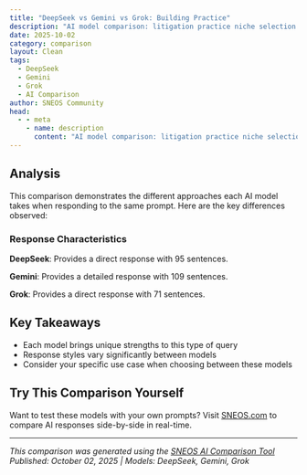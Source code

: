 ```yaml
---
title: "DeepSeek vs Gemini vs Grok: Building Practice"
description: "AI model comparison: litigation practice niche selection..."
date: 2025-10-02
category: comparison
layout: Clean
tags:
  - DeepSeek
  - Gemini
  - Grok
  - AI Comparison
author: SNEOS Community
head:
  - - meta
    - name: description
      content: "AI model comparison: litigation practice niche selection..."
---
```


<ChatComparison
  title="DeepSeek vs Gemini vs Grok: Building Practice"
  prompt="litigation practice niche selection"
  :responses='{
    "DeepSeek": "Of course. Selecting a litigation practice niche is one of the most critical strategic decisions for a lawyer or law firm. It allows you to build deep expertise, increase efficiency, command higher rates, and become the \u0022go-to\u0022 firm for specific problems.\n\nHere is a comprehensive guide to selecting a litigation practice niche, broken down into key steps and considerations.\n\n### Step 1: Internal Audit \u0026 Self-Assessment\n\nBefore looking outward, look inward. Your niche should align with your strengths, interests, and resources.\n\n*   **What are your intrinsic interests?**\n    *   Do you enjoy complex, document-heavy cases (e.g., patent litigation, securities fraud) or fast-paced, people-driven disputes (e.g., employment law, personal injury)?\n    *   Are you fascinated by a specific industry (e.g., healthcare, construction, technology)?\n*   **What are your proven skills?**\n    *   Are you a brilliant legal researcher and writer (good for appellate practice)?\n    *   Are you a compelling storyteller and charismatic with juries (good for plaintiff-side torts)?\n    *   Are you a tenacious negotiator and strategist (good for commercial contracts)?\n*   **What is your current network?**\n    *   Who are your existing clients? What industries are they in?\n    *   What contacts do you have from past careers or education (e.g., an engineer is well-suited for construction or IP litigation)?\n*   **What are your firm\u0027s resources?**\n    *   Do you have the budget for long, expensive cases that require expert witnesses (e.g., medical malpractice, antitrust)?\n    *   Or do you need a niche with quicker turnaround and lower overhead (e.g., landlord-tenant, debt collection)?\n\n### Step 2: External Market Analysis\n\nNow, analyze the market to find a viable and profitable niche.\n\n*   **Is there sufficient demand?**\n    *   Look for growing or evergreen areas of law. Examples:\n        *   **Emerging Tech:** Data Privacy Litigation (CCPA, GDPR), Cryptocurrency/Blockchain Disputes, AI-related IP disputes.\n        *   **Aging Population:** Elder Law Litigation (conservatorships, fiduciary disputes), Nursing Home Abuse.\n        *   **Economic Shifts:** Creditor\u0027s Rights in a downturn, Bankruptcy Litigation, Construction Defect lawsuits.\n*   **Who is the competition?**\n    *   How many other firms are already dominating this niche in your geographic area?\n    *   Is the market oversaturated with generalists, but lacks a true specialist?\n*   **Is it profitable?**\n    *   Can clients in this area afford your rates? (e.g., corporate clients vs. individuals).\n    *   Is the work often done on contingency? If so, what is the typical case value and success rate?\n*   **Is it defensible?**\n    *   Does the niche require specialized knowledge that creates a barrier to entry for general practitioners? The more specialized, the less competition.\n\n### A Framework for Brainstorming: The \u0022Sector vs. Dispute Type\u0022 Matrix\n\nA powerful way to generate niche ideas is to cross-reference a sector with a type of legal dispute.\n\n| | **Commercial/Business** | **Individual/Consumer** | **Technology** |\n| :--- | :--- | :--- | :--- |\n| **Contracts** | **Breach of Contract Litigation** (e.g., vendor disputes, SaaS agreements) | **Consumer Class Actions** (e.g., faulty products, warranty issues) | **Software Licensing Disputes** |\n| **Intellectual Property** | **Trade Secret Litigation**, **Trademark Infringement** | | **Patent Litigation**, **Copyright Trolling Defense** |\n| **Employment** | **Executive Disputes** (non-competes, compensation), **Wage \u0026 Hour Class Actions** | **Wrongful Termination**, **Discrimination** | **Tech Employee Poaching Litigation** |\n| **Torts/Injury** | **Professional Malpractice** (Legal, Accounting) | **Catastrophic Personal Injury** (brain injury, spinal cord) | **Product Liability** (autonomous vehicles, medical devices) |\n| **Regulatory/Compliance** | **SEC Enforcement Defense**, **Healthcare Fraud (False Claims Act)** | **TCPA (Robocall) Litigation** | **Data Breach Litigation**, **FCC Compliance Disputes** |\n\n**Examples of Successful Niches from this Matrix:**\n*   **Sector: Healthcare** \u002B **Dispute: Regulatory** = **Healthcare Fraud and Abuse Litigation**\n*   **Sector: Construction** \u002B **Dispute: Contracts** = **Construction Surety Litigation**\n*   **Sector: Financial Services** \u002B **Dispute: Consumer** = **Fair Debt Collection Practices Act (FDCPA) Litigation**\n\n### Step 3: Evaluating and Choosing Your Niche\n\nNarrow your list by asking these crucial questions:\n\n1.  **Passion \u0026 Competence:** Am I genuinely interested in this area, and can I become an expert in it?\n2.  **Profitability \u0026 Sustainability:** Is there a clear path to generating revenue, and is this niche likely to exist for the next 5-10 years?\n3.  **Competitive Advantage:** Do I have a unique angle, background, or skill set that gives me an edge?\n4.  **Marketability:** Can I easily explain this niche to potential clients and referral sources? Can I build a brand around it?\n\n### Step 4: Committing and Building Your Niche Practice\n\nOnce you\u0027ve chosen, go all in.\n\n*   **Rebrand Your Messaging:** Update your website, bio, and LinkedIn profile to clearly state your specialization. \u0022A commercial litigation firm\u0022 becomes \u0022The go-to firm for franchise agreement disputes.\u0022\n*   **Create Niche-Specific Content:** Write articles, give talks, and host webinars on the very specific problems your target clients face. This is the fastest way to establish authority.\n*   **Develop a Targeted Network:** Join the industry associations your clients belong to (e.g., the Associated General Contractors for construction litigators). Connect with accountants, consultants, and other lawyers who serve your target market.\n*   **Deepen Your Knowledge:** Get CLEs specifically in your niche. Read all the leading cases and treatises. Consider certification if it\u0027s available and respected in your jurisdiction.\n\n---\n\n### Examples of Highly Specific Litigation Niches\n\n*   **Legal Malpractice Defense:** Defending other lawyers against lawsuits.\n*   **Directors \u0026 Officers (D\u0026O) Liability Insurance Coverage Litigation:** Litigating over what an insurance policy covers in a shareholder lawsuit.\n*   **First-Party Insurance Bad Faith Litigation:** Suing insurance companies for failing to pay their own policyholders (e.g., after a denied hurricane or fire claim).\n*   **Maritime Personal Injury (Jones Act):** Representing injured sailors and offshore workers.\n*   **Appellate Practice (Criminal or Civil):** *Only* handling appeals, not trials.\n*   **LLC and Partnership Dissolution Litigation:** Specializing in the messy break-ups of business entities.\n\n### Potential Pitfalls to Avoid\n\n*   **Nichering Down Too Far:** \u0022Left-handed knitter copyright litigation\u0022 is probably too narrow. Ensure the niche has a large enough client base.\n*   **Ignoring Your Gut:** Don\u0027t choose a niche solely for the money if you find the work utterly boring. You\u0027ll burn out.\n*   **Failing to Pivot:** The legal market changes. Be prepared to evolve your niche or expand into adjacent areas if demand wanes.\n\n**Final Thought:** The goal of niching is not to limit yourself, but to focus your power. By becoming a recognized expert in a specific type of litigation, you don\u0027t just compete on price; you compete on value and results, which is the key to a successful and fulfilling practice.",
    "Gemini": "Okay, let\u0027s talk about selecting a litigation practice niche.  It\u0027s a smart move, as specialization can lead to increased expertise, better marketing opportunities, higher fees, and a more satisfying career. Here\u0027s a breakdown of factors to consider and how to approach the selection process:\n\n**I. Why Niche Down in Litigation?**\n\n*   **Expertise \u0026 Efficiency:**  Focus allows you to deeply understand the legal nuances, relevant case law, industry standards, and procedural complexities of a specific area. This leads to more effective legal strategies and faster turnaround times.\n*   **Marketing \u0026 Branding:**  It becomes easier to market your services. You can target specific client demographics and referral sources who are actively seeking expertise in your chosen niche.  You become *the* go-to lawyer for X.\n*   **Higher Fees:**  Specialized knowledge commands higher fees.  Clients are often willing to pay a premium for an attorney with a proven track record and deep understanding of their specific problem.\n*   **Client Attraction:** Targeting a specific niche allows you to attract clients that are a good fit for your expertise.\n*   **Referral Networks:**  You can build strong referral relationships with other professionals (accountants, doctors, industry consultants, etc.) who work with clients in your niche.\n*   **Reduced Competition:**  While litigation is competitive, specializing can reduce the pool of direct competitors, giving you a significant advantage.\n*   **Job Satisfaction:**  Focusing on an area you find intellectually stimulating and ethically aligned with can boost job satisfaction and reduce burnout.\n*   **Easier to Stay Current:** It\u0027s easier to keep up with the latest developments in a narrow field than trying to be a generalist.\n\n**II. Factors to Consider When Choosing a Litigation Niche:**\n\n*   **Your Interests \u0026 Passions:**  What areas of law genuinely interest you?  What topics do you enjoy reading about?  A genuine interest will fuel your dedication and make the work more rewarding.\n*   **Your Strengths \u0026 Skills:**  Are you a strong writer?  A skilled negotiator?  A persuasive advocate in court?  Choose a niche that aligns with your natural talents.  Consider your analytical skills, communication abilities, and comfort level with complex legal concepts.\n*   **Market Demand:**  Is there a sufficient demand for lawyers in the chosen niche?  Research the local, regional, or national market to identify areas with unmet legal needs.  Consider emerging industries or regulatory changes that are creating new legal challenges.\n*   **Profitability:**  What are the potential earning opportunities in the niche?  Research the typical fees charged by lawyers in the area and the average settlement or judgment amounts. Consider the potential for repeat business.\n*   **Barriers to Entry:**  Are there any special certifications, experience requirements, or educational qualifications needed to practice in the niche?  Assess the time, cost, and effort required to meet these requirements.\n*   **Competition:**  How many other lawyers are already practicing in the niche in your geographic area?  Assess the level of competition and identify opportunities to differentiate yourself.\n*   **Long-Term Trends:**  Is the niche likely to remain relevant and profitable in the future?  Consider emerging trends in technology, business, and society that could impact the demand for legal services in the niche.\n*   **Personal Values:**  Does the niche align with your ethical values and personal beliefs?  Consider the types of clients you would be representing and the types of cases you would be handling.\n*   **Your Existing Network:**  Do you have existing connections or experience in a particular industry or area of law?  Leverage your existing network to build your practice in the chosen niche.\n*   **Mentorship Opportunities:** Are there experienced attorneys in the niche who could serve as mentors or provide guidance?\n*   **Ethical Considerations:** Are there any specific ethical considerations related to the niche?\n\n**III.  Niche Ideas \u0026 Examples (Categorized):**\n\nThis is NOT exhaustive, but it provides a good starting point.  Remember to get *even more* specific within these categories.\n\n**A. Based on Subject Matter/Industry:**\n\n*   **Construction Litigation:**\n    *   Construction defect claims\n    *   Mechanic\u0027s liens\n    *   Contract disputes (builders, developers, owners)\n    *   Surety bond claims\n*   **Real Estate Litigation:**\n    *   Landlord-tenant disputes (commercial or residential, specialized like eviction)\n    *   Boundary disputes\n    *   Easement disputes\n    *   Title disputes\n    *   Foreclosure defense\n*   **Healthcare Litigation:**\n    *   Medical malpractice defense (specialize by medical field)\n    *   Healthcare fraud and abuse\n    *   HIPAA violations\n    *   Managed care disputes\n*   **Intellectual Property Litigation:**\n    *   Patent infringement\n    *   Trademark infringement\n    *   Copyright infringement\n    *   Trade secret misappropriation\n*   **Environmental Litigation:**\n    *   CERCLA (Superfund) litigation\n    *   Clean Water Act litigation\n    *   Air pollution litigation\n    *   Toxic torts\n*   **Securities Litigation:**\n    *   Securities fraud\n    *   Insider trading\n    *   Broker-dealer disputes\n*   **Energy Litigation:**\n    *   Oil and gas disputes\n    *   Renewable energy disputes\n    *   Pipeline disputes\n*   **Transportation Litigation:**\n    *   Trucking accidents\n    *   Aviation accidents\n    *   Maritime accidents\n    *   Railroad accidents\n*   **Technology Litigation:**\n     *  Software Licensing Disputes\n     *  Data Breach Litigation\n     *  Fintech Litigation (Cryptocurrency, Blockchain)\n*   **Agriculture Litigation:**\n     *  Crop Insurance Disputes\n     *  Environmental Regulations Compliance\n     *  Contract Disputes (Land Leases, Supply Agreements)\n\n**B. Based on Type of Case/Legal Theory:**\n\n*   **Breach of Contract Litigation:**  Specialize in a specific type of contract (e.g., franchise agreements, licensing agreements, commercial leases).\n*   **Fraud Litigation:** Focus on a specific type of fraud (e.g., investment fraud, healthcare fraud, insurance fraud).\n*   **Defamation Litigation:** Represent plaintiffs or defendants in libel and slander cases.\n*   **Personal Injury Litigation:**\n    *   Motor vehicle accidents (specialize in specific types of vehicles, injuries, or scenarios)\n    *   Premises liability\n    *   Product liability\n    *   Medical malpractice\n*   **Employment Litigation:**\n    *   Discrimination claims\n    *   Wrongful termination\n    *   Wage and hour disputes\n    *   Non-compete agreements\n*   **Trust and Estate Litigation:**\n    *   Will contests\n    *   Trust disputes\n    *   Breach of fiduciary duty claims\n*   **Consumer Protection Litigation:**\n    *   Lemon Law cases\n    *   Debt collection harassment\n    *   False advertising\n\n**C. Based on Client Type:**\n\n*   **Representing Small Businesses:** Focus on the litigation needs of small businesses in a particular industry.\n*   **Representing Landlords:** Handle eviction cases and other landlord-tenant disputes.\n*   **Representing Homeowners Associations:** Advise and represent HOAs in disputes with homeowners.\n*   **Representing Whistleblowers:** Handle qui tam actions and other whistleblower claims.\n*   **Representing Government Entities:** Specialize in litigation involving government agencies.\n*   **Representing Insurers/Insurance Policy Holders:** Focus on insurance coverage disputes.\n\n**D. Based on Procedure or Court:**\n\n*   **Appellate Litigation:** Focus solely on appeals.\n*   **Bankruptcy Litigation:** Handle adversary proceedings and other litigation matters within bankruptcy cases.\n*   **Arbitration/Mediation:**  Specialize in alternative dispute resolution.\n*   **Specific Court Type:** Specialization in State Court Systems, Federal Courts, or specialized courts like Tax Court.\n\n**IV. Steps to Take When Selecting a Niche:**\n\n1.  **Self-Assessment:**  Reflect on your interests, skills, values, and existing experience.  Honestly evaluate what you enjoy and what you\u0027re good at.\n2.  **Market Research:**  Identify potential niches that align with your self-assessment.  Research the demand, profitability, competition, and long-term trends in each niche.  Use online resources, industry publications, and networking to gather information.\n3.  **Networking:**  Talk to lawyers who are already practicing in the niches you\u0027re considering.  Ask them about their experiences, challenges, and successes.  Attend industry events and legal conferences to learn more about different areas of law.\n4.  **Gain Experience:**  Seek out opportunities to gain experience in your chosen niche.  This could involve volunteering, taking on pro bono cases, working as a law clerk, or joining a law firm that specializes in the area.\n5.  **Build Your Brand:**  Once you\u0027ve chosen a niche, start building your brand as an expert in the area.  Create a website, write articles, speak at conferences, and participate in online forums.\n6.  **Refine Your Focus:**  As you gain experience, you may need to refine your niche further.  This could involve narrowing your focus to a specific type of case, client, or industry.  Be flexible and willing to adapt as the legal landscape evolves.\n7.  **Continuing Education:**  Stay up-to-date on the latest developments in your niche by attending continuing legal education (CLE) courses, reading legal journals, and participating in professional organizations.\n\n**V. Important Considerations \u0026 Cautions:**\n\n*   **Don\u0027t spread yourself too thin:** It\u0027s better to be highly skilled in one area than mediocre in many.\n*   **Start small and grow:** You don\u0027t have to immediately abandon all other types of cases. Gradually shift your focus as your expertise and reputation grow in the chosen niche.\n*   **Be prepared to invest time and resources:** Building a specialized practice takes time, effort, and financial investment.  Be prepared to invest in marketing, education, and networking.\n*   **Ethical Considerations:** Be mindful of conflicts of interest and other ethical obligations when representing clients in a specialized area of law.\n\n**VI.  Tools \u0026 Resources:**\n\n*   **Martindale-Hubbell:** Research attorneys by specialty and location.\n*   **Avvo:** Read attorney profiles and client reviews.\n*   **Local Bar Associations:** Network with other attorneys and attend CLE events.\n*   **Industry Publications:** Stay up-to-date on the latest developments in your chosen niche.\n*   **LinkedIn:** Connect with other professionals and build your brand.\n*   **Google Trends:**  Research the search volume for different legal topics.\n*   **Legal Blogs \u0026 Forums:** Participate in online discussions and learn from other attorneys.\n\nBy carefully considering your interests, skills, market demand, and long-term trends, you can choose a litigation niche that will lead to a successful and fulfilling career. Good luck!\n",
    "Grok": "Selecting a niche for a litigation practice is a strategic decision that can help you build expertise, attract specific clients, and differentiate yourself in a competitive legal market. Choosing the right niche requires assessing your skills, interests, market demand, and long-term career goals. Below are some key considerations and steps to help you select a litigation practice niche:\n\n---\n\n### **1. Assess Your Interests and Strengths**\n- **Personal Passion:** Consider areas of law that genuinely interest you or align with your values. Litigation can be demanding, so working in an area you care about can help maintain motivation.\n- **Skills and Experience:** Reflect on your existing legal skills, education, and past cases (if any). For example, if you have a background in finance, you might gravitate toward securities litigation. If you\u2019re skilled at negotiation, family law or employment disputes might suit you.\n- **Personality Fit:** Some niches require specific traits. Personal injury litigation often involves empathy and client interaction, while complex commercial litigation may require deep analytical skills and attention to detail.\n\n---\n\n### **2. Evaluate Market Demand and Competition**\n- **Local Market Needs:** Research the legal needs in your geographic area or target market. For instance, if your region has a high number of small businesses, commercial litigation or employment law might be in demand. If there\u2019s a lot of construction activity, construction defect litigation could be a viable niche.\n- **Competition:** Analyze how saturated certain niches are in your area. If there are already many established firms in personal injury law, consider a less competitive niche or a sub-specialty within it (e.g., medical malpractice or product liability).\n- **Emerging Trends:** Look for growing areas of litigation due to societal or technological changes, such as data privacy lawsuits, cryptocurrency disputes, or environmental litigation tied to climate change.\n\n---\n\n### **3. Consider Profitability and Scalability**\n- **Client Base:** Some niches, like personal injury or family law, often involve individual clients and may offer contingency fee arrangements or predictable caseloads. Others, like commercial litigation, typically involve corporate clients and hourly billing, which can be more lucrative but may require more resources.\n- **Case Volume vs. Complexity:** Decide whether you prefer high-volume, quicker-turnaround cases (e.g., landlord-tenant disputes) or complex, long-term cases (e.g., intellectual property or class action lawsuits).\n- **Overhead Costs:** Certain niches, such as medical malpractice or product liability, may require significant upfront costs for expert witnesses and discovery. Ensure you have the resources to sustain such a practice.\n\n---\n\n### **4. Explore Common Litigation Niches**\nHere are some common litigation practice areas to consider, along with their characteristics:\n\n- **Personal Injury Litigation:** Focuses on representing individuals injured due to accidents, negligence, or intentional harm. High client volume, contingency fees, and emotional client interactions are common.\n- **Commercial Litigation:** Involves disputes between businesses over contracts, partnerships, or intellectual property. Often high-stakes, lucrative, and requires strong research and writing skills.\n- **Employment Law Litigation:** Covers disputes like wrongful termination, discrimination, or wage issues. Can represent either employees or employers, with growing demand due to workplace rights awareness.\n- **Family Law Litigation:** Focuses on divorce, child custody, and spousal support disputes. High emotional involvement and frequent court appearances.\n- **Real Estate Litigation:** Deals with disputes over property ownership, leases, or construction defects. Often tied to local market trends and can be highly specialized.\n- **Intellectual Property Litigation:** Involves disputes over patents, trademarks, or copyrights. Requires technical knowledge and is often lucrative but complex.\n- **Medical Malpractice Litigation:** Represents clients in cases of healthcare provider negligence. High-risk, high-reward area with significant upfront costs for experts.\n- **Environmental Litigation:** Focuses on disputes over pollution, land use, or regulatory compliance. Often involves government entities or large corporations and ties into public policy.\n- **Class Action Litigation:** Represents large groups of plaintiffs against corporations or entities. High-profile and potentially lucrative but requires significant resources and collaboration.\n- **Criminal Defense Litigation:** Represents individuals accused of crimes. Can be emotionally taxing but rewarding if aligned with a passion for justice.\n\n---\n\n### **5. Test the Waters**\n- **Start Broad, Then Narrow:** If you\u2019re unsure, begin with a broader practice area and gradually specialize as you gain experience and refine your interests. For example, start with general civil litigation and move into employment or commercial disputes.\n- **Network and Research:** Speak with mentors, join bar associations, or attend CLE (Continuing Legal Education) events in potential niche areas to learn more about the day-to-day realities of the practice.\n- **Take on Small Cases:** Try handling cases in a few different areas to see which feels like the best fit in terms of workload, client interaction, and personal satisfaction.\n\n---\n\n### **6. Build Your Brand Around Your Niche**\nOnce you\u2019ve chosen a niche, position yourself as an expert in that area:\n- **Marketing:** Tailor your website, social media, and content (e.g., blogs, webinars) to address the specific legal issues your niche clients face.\n- **Networking:** Build relationships with referral sources, such as other attorneys, industry professionals, or community organizations relevant to your niche.\n- **Certifications and Training:** Pursue specialized certifications or advanced training to bolster your credentials in your chosen field.\n\n---\n\n### **7. Stay Flexible**\nThe legal landscape evolves, and so can your practice. Be open to pivoting if market demands change or if you discover a new passion. For instance, a rise in data breaches might lead you to focus on cybersecurity litigation, even if you initially specialized in general commercial disputes.\n\n---\n\n### **Conclusion**\nSelecting a litigation practice niche is a balance of personal interest, market opportunity, and professional goals. By thoroughly researching your options, testing different areas, and building a targeted reputation, you can carve out a successful and fulfilling career in litigation. If you\u2019re just starting, consider seeking guidance from experienced attorneys or a legal career coach to refine your decision. What areas of law are you currently drawn to, and what geographic or professional constraints are you working within? I\u2019d be happy to provide more tailored advice based on your specific situation."
  }'
  published-date="00:30"
/>

## Analysis

This comparison demonstrates the different approaches each AI model takes when responding to the same prompt. Here are the key differences observed:

### Response Characteristics

**DeepSeek**: Provides a direct response with 95 sentences. 

**Gemini**: Provides a detailed response with 109 sentences. 

**Grok**: Provides a direct response with 71 sentences. 

## Key Takeaways

- Each model brings unique strengths to this type of query
- Response styles vary significantly between models
- Consider your specific use case when choosing between these models

## Try This Comparison Yourself

Want to test these models with your own prompts? Visit [SNEOS.com](https://sneos.com) to compare AI responses side-by-side in real-time.

---

*This comparison was generated using the [SNEOS AI Comparison Tool](https://sneos.com)*
*Published: October 02, 2025 | Models: DeepSeek, Gemini, Grok*
